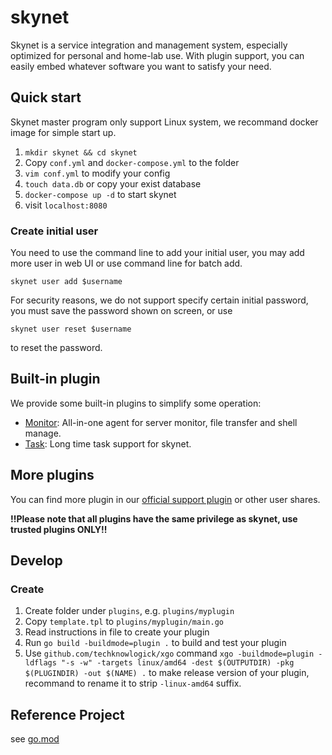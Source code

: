 # skynet

Skynet is a service integration and management system, especially optimized for personal and home-lab use. With plugin support, you can easily embed whatever software you want to satisfy your need.

## Quick start

Skynet master program only support Linux system, we recommand docker image for simple start up.

1. `mkdir skynet && cd skynet`
2. Copy `conf.yml` and `docker-compose.yml` to the folder
3. `vim conf.yml` to modify your config
4. `touch data.db` or copy your exist database
5. `docker-compose up -d` to start skynet
6. visit `localhost:8080`

### Create initial user

You need to use the command line to add your initial user, you may add more user in web UI or use command line for batch add.

    skynet user add $username

For security reasons, we do not support specify certain initial password, you must save the password shown on screen, or use

    skynet user reset $username

to reset the password.

## Built-in plugin

We provide some built-in plugins to simplify some operation:

- [Monitor](plugin/monitor): All-in-one agent for server monitor, file transfer and shell manage.
- [Task](plugin/task): Long time task support for skynet.

## More plugins

You can find more plugin in our [official support plugin](#) or other user shares.

**!!Please note that all plugins have the same privilege as skynet, use trusted plugins ONLY!!**

## Develop
### Create 

1. Create folder under `plugins`, e.g. `plugins/myplugin`
2. Copy `template.tpl` to `plugins/myplugin/main.go`
3. Read instructions in file to create your plugin
4. Run `go build -buildmode=plugin .` to build and test your plugin
5. Use `github.com/techknowlogick/xgo` command `xgo -buildmode=plugin -ldflags "-s -w" -targets linux/amd64 -dest $(OUTPUTDIR) -pkg $(PLUGINDIR) -out $(NAME) .` to make release version of your plugin, recommand to rename it to strip `-linux-amd64` suffix.

## Reference Project

see [go.mod](go.mod)
